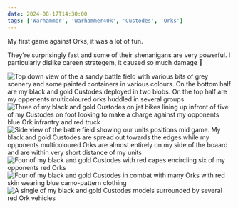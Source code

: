 ```yaml
---
date: 2024-08-17T14:30:00
tags: ['Warhammer', 'Warhammer40k', 'Custodes', 'Orks']
---
```


My first game against Orks, it was a lot of fun.

They're surprisingly fast and some of their shenanigans are very powerful. I particularly dislike careen strategem, it caused so much damage 🤣

![Top down view of the a sandy battle field with various bits of grey scenery and some painted containers in various colours. On the bottom half are my black and gold Custodes deployed in two blobs. On the top half are my oppenents multicoloured orks huddled in several groups](https://cdn.geekyaubergine.com/2024/08/17/IMG_7189.jpeg)
![Three of my black and gold Custodes on jet bikes lining up infront of five of my Custodes on foot looking to make a charge against my opponents blue Ork infrantry and red truck](https://cdn.geekyaubergine.com/2024/08/17/IMG_7193.jpeg)
![Side view of the battle field showing our units positions mid game. My black and gold Custodes are spread out towards the edges while my opponents multicoloured Orks are almost entirely on my side of the boaard and are within very short distance of my units](https://cdn.geekyaubergine.com/2024/08/17/IMG_7203.jpeg)
![Four of my black and gold Custodes with red capes encircling six of my opponents red Orks](https://cdn.geekyaubergine.com/2024/08/17/IMG_7219.jpeg)
![Four of my black and gold Custodes in combat with many Orks with red skin wearing blue camo-pattern clothing](https://cdn.geekyaubergine.com/2024/08/17/IMG_7236.jpeg)
![A single of my black and gold Custodes models surrounded by several red Ork vehicles](https://cdn.geekyaubergine.com/2024/08/17/IMG_7262.jpeg)
